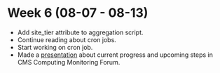 # Week 6 (08-07 - 08-13)

*   Add site_tier attribute to aggregation script.
*   Continue reading about cron jobs.
*   Start working on cron job.
*   Made a [presentation](./Presentations/Presentation_Justinas_Rumsevicius_2017-08-09.pdf) about current progress and upcoming steps in CMS Computing Monitoring Forum.
